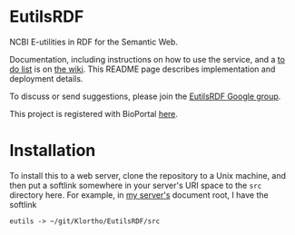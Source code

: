 EutilsRDF
=========

NCBI E-utilities in RDF for the Semantic Web.

Documentation, including instructions on how to use the service, and a [to do
list](https://github.com/Klortho/EutilsRDF/wiki/To-do) is on
[the wiki](https://github.com/Klortho/EutilsRDF/wiki).  This README page
describes implementation and deployment details.

To discuss or send suggestions, please join the [EutilsRDF Google
group](https://groups.google.com/d/forum/eutilsrdf).

This project is registered with BioPortal
[here](http://bioportal.bioontology.org/projects/257).

# Installation

To install this to a web server, clone the repository to a Unix machine,
and then put a softlink somewhere in your server's URI space to the `src`
directory here.  For example, in [my server's](http://chrismaloney.org)
document root, I have the softlink

    eutils -> ~/git/Klortho/EutilsRDF/src
